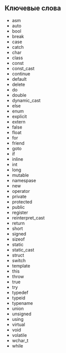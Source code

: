 ## Ключевые слова
- asm
- auto
- bool
- break
- case
- catch
- char
- class
- const
- const_cast
- continue
- default
- delete
- do
- double
- dynamic_cast
- else
- enum
- explicit
- extern
- false
- float
- for
- friend
- goto
- if
- inline
- int
- long
- mutable
- namespase
- new
- operator
- private
- protected
- public
- register
- reinterpret_cast
- return
- short
- signed
- sizeof
- static
- static_cast
- struct
- switch
- template
- this
- throw
- true
- try
- typedef
- typeid
- typename
- union
- unsigned
- using
- virtual
- void
- volatile
- wchar_t
- while
